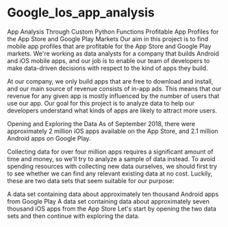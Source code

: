 # Google_Ios_app_analysis
App Analysis Through Custom Python Functions 
Profitable App Profiles for the App Store and Google Play Markets
Our aim in this project is to find mobile app profiles that are profitable for the App Store and Google Play markets. We're working as data analysts for a company that builds Android and iOS mobile apps, and our job is to enable our team of developers to make data-driven decisions with respect to the kind of apps they build.

At our company, we only build apps that are free to download and install, and our main source of revenue consists of in-app ads. This means that our revenue for any given app is mostly influenced by the number of users that use our app. Our goal for this project is to analyze data to help our developers understand what kinds of apps are likely to attract more users.

Opening and Exploring the Data
As of September 2018, there were approximately 2 million iOS apps available on the App Store, and 2.1 million Android apps on Google Play.

Collecting data for over four million apps requires a significant amount of time and money, so we'll try to analyze a sample of data instead. To avoid spending resources with collecting new data ourselves, we should first try to see whether we can find any relevant existing data at no cost. Luckily, these are two data sets that seem suitable for our purpose:

A data set containing data about approximately ten thousand Android apps from Google Play
A data set containing data about approximately seven thousand iOS apps from the App Store
Let's start by opening the two data sets and then continue with exploring the data.
